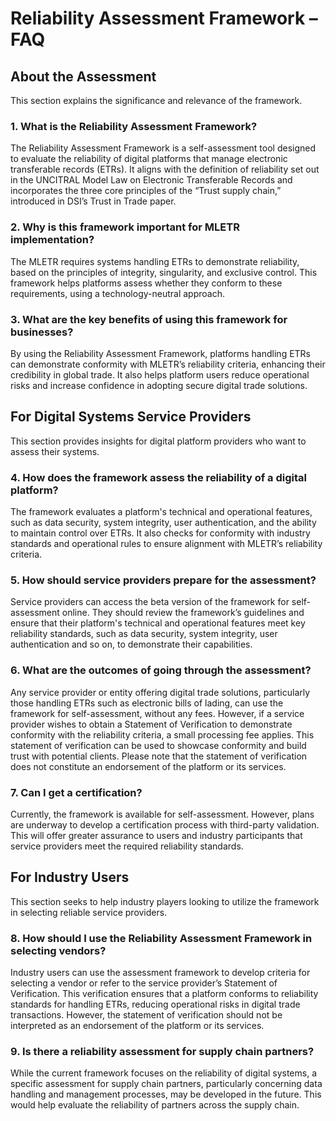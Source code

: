 # Reliability Assessment Framework – FAQ
## About the Assessment
This section explains the significance and relevance of the framework.

### 1. What is the Reliability Assessment Framework?

The Reliability Assessment Framework is a self-assessment tool designed to evaluate the reliability of digital platforms that manage electronic transferable records (ETRs). It aligns with the definition of reliability set out in the UNCITRAL Model Law on Electronic Transferable Records and incorporates the three core principles of the “Trust supply chain,” introduced in DSI’s Trust in Trade paper.

### 2. Why is this framework important for MLETR implementation?

The MLETR requires systems handling ETRs to demonstrate reliability, based on the principles of integrity, singularity, and exclusive control. This framework helps platforms assess whether they conform to these requirements, using a technology-neutral approach.

### 3. What are the key benefits of using this framework for businesses?

By using the Reliability Assessment Framework, platforms handling ETRs can demonstrate conformity with MLETR’s reliability criteria, enhancing their credibility in global trade. It also helps platform users reduce operational risks and increase confidence in adopting secure digital trade solutions.

## For Digital Systems Service Providers

This section provides insights for digital platform providers who want to assess their systems.

### 4. How does the framework assess the reliability of a digital platform?

The framework evaluates a platform's technical and operational features, such as data security, system integrity, user authentication, and the ability to maintain control over ETRs. It also checks for conformity with industry standards and operational rules to ensure alignment with MLETR’s reliability criteria.

### 5. How should service providers prepare for the assessment?

Service providers can access the beta version of the framework for self-assessment online. They should review the framework’s guidelines and ensure that their platform's technical and operational features meet key reliability standards, such as data security, system integrity, user authentication and so on, to demonstrate their capabilities.

### 6. What are the outcomes of going through the assessment?

Any service provider or entity offering digital trade solutions, particularly those handling ETRs such as electronic bills of lading, can use the framework for self-assessment, without any fees. However, if a service provider wishes to obtain a Statement of Verification to demonstrate conformity with the reliability criteria, a small processing fee applies. This statement of verification can be used to showcase conformity and build trust with potential clients. Please note that the statement of verification does not constitute an endorsement of the platform or its services.

### 7. Can I get a certification?

Currently, the framework is available for self-assessment. However, plans are underway to develop a certification process with third-party validation. This will offer greater assurance to users and industry participants that service providers meet the required reliability standards.

## For Industry Users
This section seeks to help industry players looking to utilize the framework in selecting reliable service providers.

### 8. How should I use the Reliability Assessment Framework in selecting vendors?

Industry users can use the assessment framework to develop criteria for selecting a vendor or refer to the service provider’s Statement of Verification. This verification ensures that a platform conforms to reliability standards for handling ETRs, reducing operational risks in digital trade transactions. However, the statement of verification should not be interpreted as an endorsement of the platform or its services.

### 9. Is there a reliability assessment for supply chain partners?

While the current framework focuses on the reliability of digital systems, a specific assessment for supply chain partners, particularly concerning data handling and management processes, may be developed in the future. This would help evaluate the reliability of partners across the supply chain.

